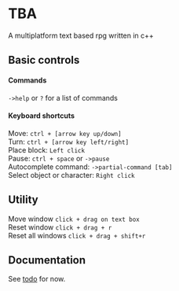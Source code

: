 # TBA
A multiplatform text based rpg written in c++

## Basic controls
#### Commands
`->help` or `?` for a list of commands
#### Keyboard shortcuts

Move: `ctrl + [arrow key up/down]`<br>
Turn: `ctrl + [arrow key left/right]`<br>
Place block:  `Left click` <br>
Pause:   `ctrl + space` or `->pause` <br>
Autocomplete command: `->partial-command [tab]`<br>
Select object or character: `Right click`<br>

## Utility

Move window `click + drag on text box`<br>
Reset window `click + drag + r`<br>
Reset all windows `click + drag + shift+r`<br>

## Documentation
See [todo](https://github.com/garrbows/TBA/blob/master/docs/todo.txt) for now.
